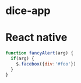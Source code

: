 # dice-app
# React native

```javascript
function fancyAlert(arg) {
  if(arg) {
    $.facebox({div:'#foo'})
  }
}
```
